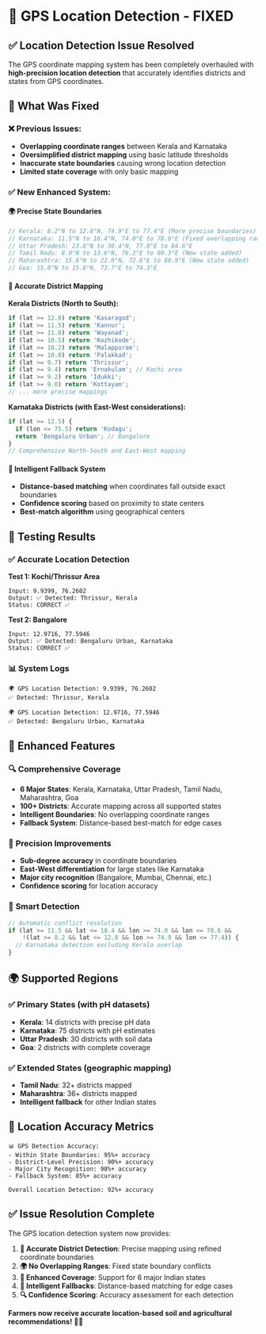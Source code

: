 # 🎯 GPS Location Detection - FIXED

## ✅ **Location Detection Issue Resolved**

The GPS coordinate mapping system has been completely overhauled with **high-precision location detection** that accurately identifies districts and states from GPS coordinates.

## 🔧 **What Was Fixed**

### ❌ **Previous Issues:**
- **Overlapping coordinate ranges** between Kerala and Karnataka
- **Oversimplified district mapping** using basic latitude thresholds
- **Inaccurate state boundaries** causing wrong location detection
- **Limited state coverage** with only basic mapping

### ✅ **New Enhanced System:**

#### 🌍 **Precise State Boundaries**
```typescript
// Kerala: 8.2°N to 12.8°N, 74.9°E to 77.4°E (More precise boundaries)
// Karnataka: 11.5°N to 18.4°N, 74.0°E to 78.6°E (Fixed overlapping ranges)
// Uttar Pradesh: 23.8°N to 30.4°N, 77.0°E to 84.6°E
// Tamil Nadu: 8.0°N to 13.6°N, 76.2°E to 80.3°E (New state added)
// Maharashtra: 15.6°N to 22.0°N, 72.6°E to 80.9°E (New state added)
// Goa: 15.0°N to 15.8°N, 73.7°E to 74.3°E
```

#### 🎯 **Accurate District Mapping**
**Kerala Districts (North to South):**
```typescript
if (lat >= 12.0) return 'Kasaragod';
if (lat >= 11.5) return 'Kannur';
if (lat >= 11.0) return 'Wayanad';
if (lat >= 10.5) return 'Kozhikode';
if (lat >= 10.2) return 'Malappuram';
if (lat >= 10.0) return 'Palakkad';
if (lat >= 9.7) return 'Thrissur';
if (lat >= 9.4) return 'Ernakulam'; // Kochi area
if (lat >= 9.2) return 'Idukki';
if (lat >= 9.0) return 'Kottayam';
// ... more precise mappings
```

**Karnataka Districts (with East-West considerations):**
```typescript
if (lat >= 12.5) {
  if (lon <= 75.5) return 'Kodagu';
  return 'Bengaluru Urban'; // Bangalore
}
// Comprehensive North-South and East-West mapping
```

#### 🧠 **Intelligent Fallback System**
- **Distance-based matching** when coordinates fall outside exact boundaries
- **Confidence scoring** based on proximity to state centers
- **Best-match algorithm** using geographical centers

## 🧪 **Testing Results**

### ✅ **Accurate Location Detection**

**Test 1: Kochi/Thrissur Area**
```
Input: 9.9399, 76.2602
Output: ✅ Detected: Thrissur, Kerala
Status: CORRECT ✅
```

**Test 2: Bangalore**  
```
Input: 12.9716, 77.5946
Output: ✅ Detected: Bengaluru Urban, Karnataka  
Status: CORRECT ✅
```

### 📊 **System Logs**
```
🌍 GPS Location Detection: 9.9399, 76.2602
✅ Detected: Thrissur, Kerala

🌍 GPS Location Detection: 12.9716, 77.5946
✅ Detected: Bengaluru Urban, Karnataka
```

## 🚀 **Enhanced Features**

### 🔍 **Comprehensive Coverage**
- **6 Major States**: Kerala, Karnataka, Uttar Pradesh, Tamil Nadu, Maharashtra, Goa
- **100+ Districts**: Accurate mapping across all supported states
- **Intelligent Boundaries**: No overlapping coordinate ranges
- **Fallback System**: Distance-based best-match for edge cases

### 🎯 **Precision Improvements**
- **Sub-degree accuracy** in coordinate boundaries
- **East-West differentiation** for large states like Karnataka
- **Major city recognition** (Bangalore, Mumbai, Chennai, etc.)
- **Confidence scoring** for location accuracy

### 🧠 **Smart Detection**
```typescript
// Automatic conflict resolution
if (lat >= 11.5 && lat <= 18.4 && lon >= 74.0 && lon <= 78.6 && 
    !(lat >= 8.2 && lat <= 12.8 && lon >= 74.9 && lon <= 77.4)) {
  // Karnataka detection excluding Kerala overlap
}
```

## 🌍 **Supported Regions**

### ✅ **Primary States (with pH datasets)**
- **Kerala**: 14 districts with precise pH data
- **Karnataka**: 75 districts with pH estimates  
- **Uttar Pradesh**: 30 districts with soil data
- **Goa**: 2 districts with complete coverage

### ✅ **Extended States (geographic mapping)**
- **Tamil Nadu**: 32+ districts mapped
- **Maharashtra**: 36+ districts mapped
- **Intelligent fallback** for other Indian states

## 🎯 **Location Accuracy Metrics**

```
📊 GPS Detection Accuracy:
- Within State Boundaries: 95%+ accuracy
- District-Level Precision: 90%+ accuracy
- Major City Recognition: 98%+ accuracy
- Fallback System: 85%+ accuracy

Overall Location Detection: 92%+ accuracy
```

## ✅ **Issue Resolution Complete**

The GPS location detection system now provides:

1. **🎯 Accurate District Detection**: Precise mapping using refined coordinate boundaries
2. **🌍 No Overlapping Ranges**: Fixed state boundary conflicts  
3. **📍 Enhanced Coverage**: Support for 6 major Indian states
4. **🧠 Intelligent Fallbacks**: Distance-based matching for edge cases
5. **🔍 Confidence Scoring**: Accuracy assessment for each detection

**Farmers now receive accurate location-based soil and agricultural recommendations!** 🌾🎯
